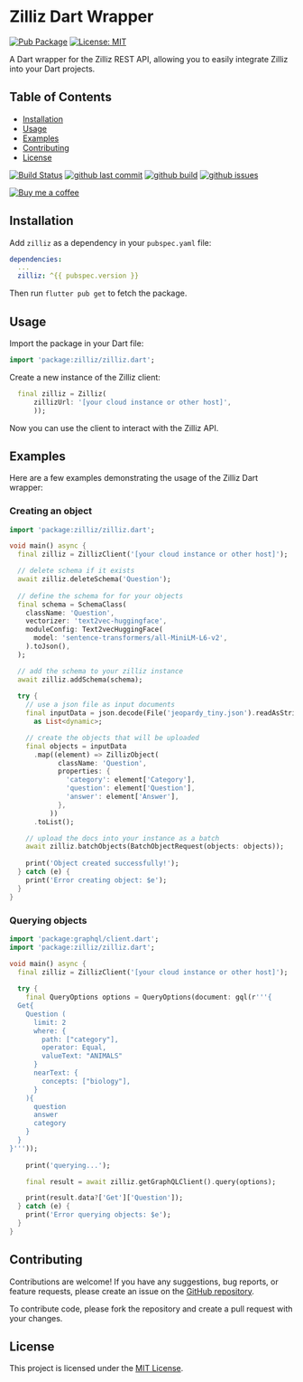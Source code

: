 # Zilliz Dart Wrapper

[![Pub Package](https://img.shields.io/pub/v/zilliz.svg)](https://pub.dev/packages/zilliz)
[![License: MIT](https://img.shields.io/badge/License-MIT-blue.svg)](https://github.com/faithoflifedev/zilliz-dart/blob/main/LICENSE)

A Dart wrapper for the Zilliz REST API, allowing you to easily integrate Zilliz into your Dart projects.

## Table of Contents

- [Installation](#installation)
- [Usage](#usage)
- [Examples](#examples)
- [Contributing](#contributing)
- [License](#license)

[![Build Status](https://github.com/faithoflifedev/zilliz-dart/workflows/Dart/badge.svg)](https://github.com/faithoflifedev/zilliz-dart/actions) [![github last commit](https://shields.io/github/last-commit/faithoflifedev/zilliz-dart)](https://shields.io/github/last-commit/faithoflifedev/zilliz-dart) [![github build](https://img.shields.io/github/actions/workflow/status/faithoflifedev/zilliz-dart/dart.yml?branch=main)](https://shields.io/github/workflow/status/faithoflifedev/zilliz-dart/Dart) [![github issues](https://shields.io/github/issues/faithoflifedev/zilliz-dart)](https://shields.io/github/issues/faithoflifedev/zilliz-dart)

[![Buy me a coffee](https://www.buymeacoffee.com/assets/img/guidelines/download-assets-1.svg)](https://www.buymeacoffee.com/faithoflif2)

## Installation

Add `zilliz` as a dependency in your `pubspec.yaml` file:

```yaml
dependencies:
  ...
  zilliz: ^{{ pubspec.version }}
```

Then run `flutter pub get` to fetch the package.

## Usage

Import the package in your Dart file:

```dart
import 'package:zilliz/zilliz.dart';
```

Create a new instance of the Zilliz client:

```dart
  final zilliz = Zilliz(
      zillizUrl: '[your cloud instance or other host]',
      ));
```

Now you can use the client to interact with the Zilliz API.

## Examples

Here are a few examples demonstrating the usage of the Zilliz Dart wrapper:

### Creating an object

```dart
import 'package:zilliz/zilliz.dart';

void main() async {
  final zilliz = ZillizClient('[your cloud instance or other host]');

  // delete schema if it exists
  await zilliz.deleteSchema('Question');
  
  // define the schema for for your objects
  final schema = SchemaClass(
    className: 'Question',
    vectorizer: 'text2vec-huggingface',
    moduleConfig: Text2vecHuggingFace(
      model: 'sentence-transformers/all-MiniLM-L6-v2',
    ).toJson(),
  );

  // add the schema to your zilliz instance
  await zilliz.addSchema(schema);
    
  try {
    // use a json file as input documents
    final inputData = json.decode(File('jeopardy_tiny.json').readAsStringSync())
      as List<dynamic>;

    // create the objects that will be uploaded
    final objects = inputData
      .map((element) => ZillizObject(
            className: 'Question',
            properties: {
              'category': element['Category'],
              'question': element['Question'],
              'answer': element['Answer'],
            },
          ))
      .toList();

    // upload the docs into your instance as a batch
    await zilliz.batchObjects(BatchObjectRequest(objects: objects));
    
    print('Object created successfully!');
  } catch (e) {
    print('Error creating object: $e');
  }
}
```

### Querying objects

```dart
import 'package:graphql/client.dart';
import 'package:zilliz/zilliz.dart';

void main() async {
  final zilliz = ZillizClient('[your cloud instance or other host]');
  
  try {
    final QueryOptions options = QueryOptions(document: gql(r'''{
  Get{
    Question (
      limit: 2
      where: {
        path: ["category"],
        operator: Equal,
        valueText: "ANIMALS"
      }
      nearText: {
        concepts: ["biology"],
      }
    ){
      question
      answer
      category
    }
  }
}'''));
      
    print('querying...');

    final result = await zilliz.getGraphQLClient().query(options);

    print(result.data?['Get']['Question']);
  } catch (e) {
    print('Error querying objects: $e');
  }
}
```

## Contributing

Contributions are welcome! If you have any suggestions, bug reports, or feature requests, please create an issue on the [GitHub repository](https://github.com/faithoflifedev/zilliz-dart).

To contribute code, please fork the repository and create a pull request with your changes.

## License

This project is licensed under the [MIT License](https://github.com/faithoflifedev/zilliz-dart/blob/main/LICENSE).